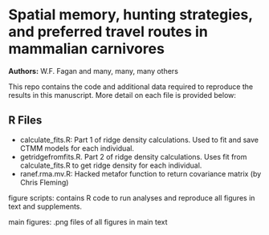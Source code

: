 # Spatial memory, hunting strategies, and preferred travel routes in mammalian carnivores

<b>Authors:</b> W.F. Fagan and many, many, many others

<insert abstract here>

This repo contains the code and additional data required to reproduce the results in this manuscript. More detail on each file is provided below:

## R Files
- calculate_fits.R: Part 1 of ridge density calculations. Used to fit and save CTMM models for each individual. 
- getridgefromfits.R. Part 2 of ridge density calculations. Uses fit from calculate_fits.R to get ridge density for each individual.
- ranef.rma.mv.R: Hacked metafor function to return covariance matrix (by Chris Fleming)

figure scripts: contains R code to run analyses and reproduce all figures in text and supplements.

main figures: .png files of all figures in main text